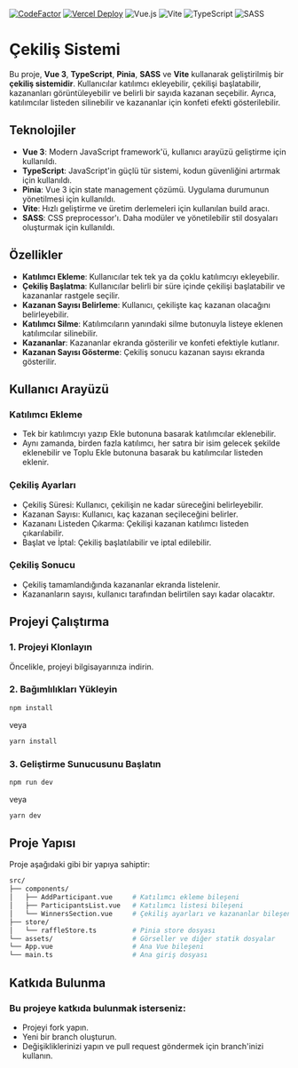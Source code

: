 [![CodeFactor](https://www.codefactor.io/repository/github/bestinspire/vue-raffle/badge)](https://www.codefactor.io/repository/github/bestinspire/vue-raffle)
[![Vercel Deploy](https://deploy-badge.vercel.app/vercel/vue-raffle)](https://vercel.com/)
![Vue.js](https://img.shields.io/badge/vuejs-%2335495e.svg?style=for-the-badge&logo=vuedotjs&logoColor=%234FC08D)
![Vite](https://img.shields.io/badge/vite-%23646CFF.svg?style=for-the-badge&logo=vite&logoColor=white)
![TypeScript](https://img.shields.io/badge/typescript-%23007ACC.svg?style=for-the-badge&logo=typescript&logoColor=white)
![SASS](https://img.shields.io/badge/SASS-hotpink.svg?style=for-the-badge&logo=SASS&logoColor=white)

# Çekiliş Sistemi

Bu proje, **Vue 3**, **TypeScript**, **Pinia**, **SASS** ve **Vite** kullanarak geliştirilmiş bir **çekiliş sistemidir**. Kullanıcılar katılımcı ekleyebilir, çekilişi başlatabilir, kazananları görüntüleyebilir ve belirli bir sayıda kazanan seçebilir. Ayrıca, katılımcılar listeden silinebilir ve kazananlar için konfeti efekti gösterilebilir.

## Teknolojiler

- **Vue 3**: Modern JavaScript framework'ü, kullanıcı arayüzü geliştirme için kullanıldı.
- **TypeScript**: JavaScript'in güçlü tür sistemi, kodun güvenliğini artırmak için kullanıldı.
- **Pinia**: Vue 3 için state management çözümü. Uygulama durumunun yönetilmesi için kullanıldı.
- **Vite**: Hızlı geliştirme ve üretim derlemeleri için kullanılan build aracı.
- **SASS**: CSS preprocessor'ı. Daha modüler ve yönetilebilir stil dosyaları oluşturmak için kullanıldı.

## Özellikler

- **Katılımcı Ekleme**: Kullanıcılar tek tek ya da çoklu katılımcıyı ekleyebilir.
- **Çekiliş Başlatma**: Kullanıcılar belirli bir süre içinde çekilişi başlatabilir ve kazananlar rastgele seçilir.
- **Kazanan Sayısı Belirleme**: Kullanıcı, çekilişte kaç kazanan olacağını belirleyebilir.
- **Katılımcı Silme**: Katılımcıların yanındaki silme butonuyla listeye eklenen katılımcılar silinebilir.
- **Kazananlar**: Kazananlar ekranda gösterilir ve konfeti efektiyle kutlanır.
- **Kazanan Sayısı Gösterme**: Çekiliş sonucu kazanan sayısı ekranda gösterilir.

## Kullanıcı Arayüzü
### Katılımcı Ekleme
- Tek bir katılımcıyı yazıp Ekle butonuna basarak katılımcılar eklenebilir.
- Aynı zamanda, birden fazla katılımcı, her satıra bir isim gelecek şekilde eklenebilir ve Toplu Ekle butonuna basarak bu katılımcılar listeden eklenir.
### Çekiliş Ayarları
- Çekiliş Süresi: Kullanıcı, çekilişin ne kadar süreceğini belirleyebilir.
- Kazanan Sayısı: Kullanıcı, kaç kazanan seçileceğini belirler.
- Kazananı Listeden Çıkarma: Çekilişi kazanan katılımcı listeden çıkarılabilir.
- Başlat ve İptal: Çekiliş başlatılabilir ve iptal edilebilir.
### Çekiliş Sonucu
- Çekiliş tamamlandığında kazananlar ekranda listelenir.
- Kazananların sayısı, kullanıcı tarafından belirtilen sayı kadar olacaktır.


## Projeyi Çalıştırma

### 1. Projeyi Klonlayın

Öncelikle, projeyi bilgisayarınıza indirin.

### 2. Bağımlılıkları Yükleyin

```bash
npm install
```
veya
```bash
yarn install
```
### 3. Geliştirme Sunucusunu Başlatın

```bash
npm run dev
```
veya

```bash
yarn dev
```


## Proje Yapısı
Proje aşağıdaki gibi bir yapıya sahiptir:

```bash
src/
├── components/
│   ├── AddParticipant.vue     # Katılımcı ekleme bileşeni
│   ├── ParticipantsList.vue   # Katılımcı listesi bileşeni
│   └── WinnersSection.vue     # Çekiliş ayarları ve kazananlar bileşeni
├── store/
│   └── raffleStore.ts         # Pinia store dosyası
└── assets/                    # Görseller ve diğer statik dosyalar
└── App.vue                    # Ana Vue bileşeni
└── main.ts                    # Ana giriş dosyası
```

## Katkıda Bulunma
### Bu projeye katkıda bulunmak isterseniz:
- Projeyi fork yapın.
- Yeni bir branch oluşturun.
- Değişikliklerinizi yapın ve pull request göndermek için branch'inizi kullanın.
